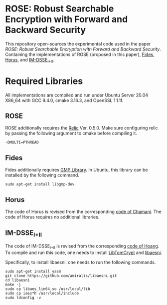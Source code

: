# ROSE: Robust Searchable Encryption with Forward and Backward Security

This repository open-sources the experimental code used in the paper *ROSE: Robust Searchable Encryption with Forward and Backward Security*. Containing the implementations of ROSE (proposed in this paper), [Fides](https://dl.acm.org/doi/abs/10.1145/3133956.3133980?casa_token=410_cucSorkAAAAA:Fwl7Hfwd5HW3ARk5NxJlEZQTGmyGpZtD54vZHWeVl0Fh2y4o8CbO-dNYgZj2txos0pR1y65_jRKVfA), [Horus](https://dl.acm.org/doi/abs/10.1145/3243734.3243833), and [IM-DSSE<sub>I+II</sub>](https://ieeexplore.ieee.org/document/8632753).

# Required Libraries

All implementations are compiled and run under Ubuntu Server 20.04 X86_64 with GCC 9.4.0, cmake 3.16.3, and OpenSSL 1.1.1f.

## ROSE

ROSE additionally requires the [Relic](https://github.com/relic-toolkit/relic) Ver. 0.5.0. Make sure configuring relic by passing the following argument to cmake before compiling it.

`-DMULTI=PTHREAD`

## Fides

Fides additionally requires [GMP Library](https://gmplib.org). In Ubuntu, this library can be installed by the following command.

`sudo apt-get install libgmp-dev`

## Horus

The code of Horus is revised from the corresponding [code of Chamani](https://github.com/jgharehchamani/SSE). The code of Horus requires no additional libraries.

## IM-DSSE<sub>I+II</sub>

The code of IM-DSSE<sub>I+II</sub> is revised from the corresponding [code of Hoang](https://github.com/thanghoang/IM-DSSE). To compile and run this code, one needs to install [LibTomCrypt](https://www.libtom.net/LibTomCrypt/) and [libaesni](https://github.com/amiralis/libaesni).

Specifically, to install libaesni. one needs to run the following commands.

```
sudo apt-get install yasm
git clone https://github.com/amiralis/libaesni.git
cd libaesni
make -j
sudo cp libaes_lin64.so /usr/local/lib
sudo cp iaes*h /usr/local/include
sudo ldconfig -v
```